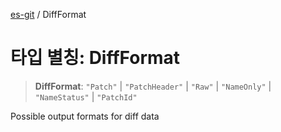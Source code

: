 [es-git](../globals.md) / DiffFormat

# 타입 별칭: DiffFormat

> **DiffFormat**: `"Patch"` \| `"PatchHeader"` \| `"Raw"` \| `"NameOnly"` \| `"NameStatus"` \| `"PatchId"`

Possible output formats for diff data
